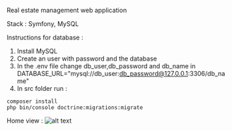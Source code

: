 Real estate management web application

Stack : Symfony, MySQL

Instructions for database : 
  1. Install MySQL
  2. Create an user with password  and the database 
  3. In the .env file change db_user,db_password and db_name in DATABASE_URL="mysql://db_user:db_password@127.0.0.1:3306/db_name"
  4. In src folder run : 
  
    composer install 
    php bin/console doctrine:migrations:migrate 


Home view : 
![alt text](https://i.ibb.co/1JCtcRL/home.png)
  



  
    

